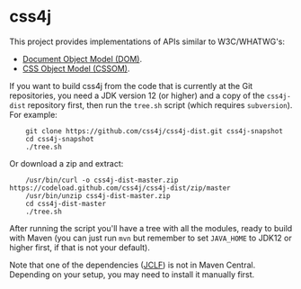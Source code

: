 # css4j

This project provides implementations of APIs similar to W3C/WHATWG's:

- [Document Object Model (DOM)](https://dom.spec.whatwg.org/).
- [CSS Object Model (CSSOM)](https://www.w3.org/TR/cssom-1/).

If you want to build css4j from the code that is currently at the Git repositories, you need a JDK version 12 (or higher) and a copy of the `css4j-dist` repository first, then run the `tree.sh` script (which requires `subversion`). For example:
```
    git clone https://github.com/css4j/css4j-dist.git css4j-snapshot
    cd css4j-snapshot
    ./tree.sh
```
Or download a zip and extract:
```
    /usr/bin/curl -o css4j-dist-master.zip https://codeload.github.com/css4j/css4j-dist/zip/master
    /usr/bin/unzip css4j-dist-master.zip
    cd css4j-dist-master
    ./tree.sh
```
After running the script you'll have a tree with all the modules, ready to build with Maven (you can just run `mvn` but remember to set `JAVA_HOME` to JDK12 or higher first, if that is not your default).

Note that one of the dependencies ([JCLF](https://sourceforge.net/projects/jclf/)) is not in Maven Central. Depending on your setup, you may need to install it manually first.
